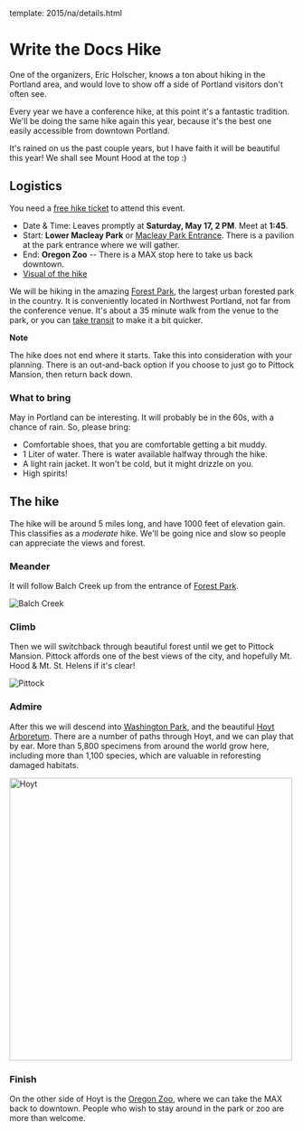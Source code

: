 template: 2015/na/details.html


Write the Docs Hike
===================

One of the organizers, Eric Holscher, knows a ton about hiking in the
Portland area, and would love to show off a side of Portland visitors
don't often see.

Every year we have a conference hike,
at this point it's a fantastic tradition.
We'll be doing the same hike again this year,
because it's the best one easily accessible from downtown Portland.

It's rained on us the past couple years,
but I have faith it will be beautiful this year!
We shall see Mount Hood at the top :)

Logistics
---------

You need a [free hike
ticket](https://ti.to/writethedocs/write-the-docs-hike)
to attend this event.

-   Date & Time: Leaves promptly at **Saturday, May 17, 2 PM**. Meet at
    **1:45**.
-   Start: **Lower Macleay Park** or [Macleay Park
    Entrance](https://maps.google.com/maps?q=Macleay+Park+Entrance&fb=1&gl=us&hq=Macleay+Park+Entrance&hnear=0x54950b0b7da97427:0x1c36b9e6f6d18591,Portland,+OR&cid=0,0,16280654545704357032&t=m&z=16&iwloc=A).
    There is a pavilion at the park entrance where we will gather.
-   End: **Oregon Zoo** -- There is a MAX stop here to take us back
    downtown.
-   [Visual of the
    hike](https://maps.google.com/maps?saddr=MacLeay+Park+Entrance,+NW+Upshur+St,+Portland,+OR&daddr=45.527373,-122.718589+to:45.5225885,-122.717297+to:oregon+zoo&hl=en&ll=45.52448,-122.717757&spn=0.023933,0.032358&sll=45.522345,-122.712822&sspn=0.023934,0.032358&geocode=FYLStgIdMI6v-CGojI77DIHw4SnVqz2N6QmVVDGojI77DIHw4Q%3BFU2xtgIdg3av-CmRNoxzkQmVVDFxAN8jMh2eKQ%3BFZyetgIdj3uv-CnD2fb_jgmVVDHuWX9DnHsevQ%3BFZpttgIdAoGv-CEm_N2esCDn5ykFuFa4LgqVVDEm_N2esCDn5w&oq=macleay+park&gl=us&dirflg=w&mra=dpe&mrsp=2&sz=15&via=1,2&t=m&z=15)

We will be hiking in the amazing [Forest
Park](http://www.forestparkconservancy.org/), the largest urban forested
park in the country. It is conveniently located in Northwest Portland,
not far from the conference venue. It's about a 35 minute walk from the venue
to the park, or you can [take
transit](https://www.google.com/maps/dir/Crystal+Ballroom,+1332+W+Burnside+St,+Portland,+OR+97209,+United+States/MacLeay+Park+Entrance,+Northwest+Upshur+Street,+Portland,+OR/@45.5290603,-122.707244,15z/data=!3m1!4b1!4m14!4m13!1m5!1m1!1s0x54950a02e43decb9:0xe289ad93ad758c66!2m2!1d-122.68483!2d45.522785!1m5!1m1!1s0x549509e98d3dabd5:0xe1f0810cfb8e8ca8!2m2!1d-122.712528!2d45.535874!3e3?hl=en)
to make it a bit quicker.

**Note**

The hike does not end where it starts. Take this into consideration with your planning.
There is an out-and-back option if you choose to just go to
Pittock Mansion, then return back down.


### What to bring

May in Portland can be interesting. It will probably be in the 60s, with
a chance of rain. So, please bring:

-   Comfortable shoes, that you are comfortable getting a bit muddy.
-   1 Liter of water. There is water available halfway through the hike.
-   A light rain jacket. It won't be cold, but it might drizzle on you.
-   High spirits!

The hike
--------

The hike will be around 5 miles long, and have 1000 feet of elevation
gain. This classifies as a *moderate* hike. We'll be going nice and slow
so people can appreciate the views and forest.

### Meander

It will follow Balch Creek up from the entrance of [Forest
Park](http://www.forestparkconservancy.org/).

![Balch Creek](/img/2015/hike/balch.jpg)

### Climb

Then we will switchback through beautiful forest until we get to Pittock
Mansion. Pittock affords one of the best views of the city, and
hopefully Mt. Hood & Mt. St. Helens if it's clear!

![Pittock](/img/2015/hike/pittock.jpg)

### Admire

After this we will descend into [Washington
Park](http://washingtonparkpdx.org/), and the beautiful [Hoyt
Arboretum](http://www.hoytarboretum.org/). There are a number of paths
through Hoyt, and we can play that by ear. More than 5,800 specimens
from around the world grow here, including more than 1,100 species,
which are valuable in reforesting damaged habitats.


<p><img width=500 alt="Hoyt" src="/img/2015/hike/hoyt.png"></p>


### Finish

On the other side of Hoyt is the [Oregon
Zoo](http://www.oregonzoo.org/), where we can take the MAX back to
downtown. People who wish to stay around in the park or zoo are more
than welcome.
